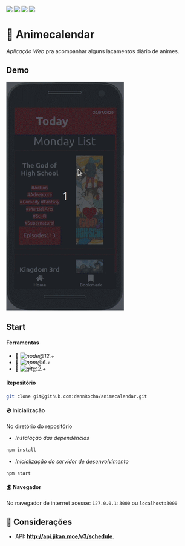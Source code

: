![](https://img.shields.io/github/license/dannrocha/animecalendar)
![](https://img.shields.io/github/repo-size/dannrocha/animecalendar)
![](https://img.shields.io/github/last-commit/dannrocha/animecalendar)
![](https://img.shields.io/badge/daniel%20rocha-dev-green)

# :calendar: Animecalendar
*Aplicação Web* pra acompanhar alguns laçamentos diário de animes.

## Demo
![](demo/run.gif)

## Start
#### Ferramentas
* :pushpin: *![node@12.+](http://img.shields.io/badge/Node.js@12.+-%230077B6.svg?&style=flat-square&logo=node.js&logoColor=white&color=60975a&labelColor=313131)*
* :pushpin: *![npm@6.+](http://img.shields.io/badge/NPM@6.+-%230077B6.svg?&style=flat-square&logo=npm&logoColor=white&color=c12127&labelColor=000)*
* :pushpin: *![git@2.+](http://img.shields.io/badge/Git@2.+-%230077B6.svg?&style=flat-square&logo=git&logoColor=white&color=3f2f00&labelColor=e94e31)*

#### Repositório 
```sh 
git clone git@github.com:dannRocha/animecalendar.git
```

#### :cd: Inicialização
No diretório do repositório
* *Instalação das dependências* 
```sh
npm install
```
* *Inicialização do servidor de desenvolvimento*
```sh
npm start
```

#### :surfer: Navegador
No navegador de internet acesse: ```127.0.0.1:3000``` ou ```localhost:3000```

## :vibration_mode: Considerações
* API: **http://api.jikan.moe/v3/schedule**.
